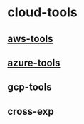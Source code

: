 # cloud-tools

## [aws-tools](https://github.com/distsys-lab/aws-tools)

## [azure-tools](https://github.com/xnyan/domino/tree/master/azure)

## gcp-tools

## cross-exp
